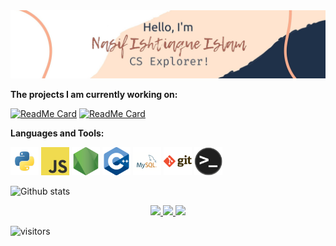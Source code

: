 <!-- Header Image -->
<img alt="Hello, I'm Nasif. " src="https://raw.githubusercontent.com/oii-nasif/oii-nasif/master/images/header.jpg"> 


<!-- Current Projects -->
**The projects I am currently working on:**

[![ReadMe Card](https://github-readme-stats.vercel.app/api/pin/?username=oii-nasif&repo=Git-and-Github-for-Developers)](https://github.com/oii-nasif/Git-and-Github-for-Developers)
[![ReadMe Card](https://github-readme-stats.vercel.app/api/pin/?username=oii-nasif&repo=Pattern-Recognition)](https://github.com/oii-nasif/Pattern-Recognition)
<br />


<!-- Language and Tools -->
**Languages and Tools:**  

<code><img height="45" src="https://raw.githubusercontent.com/github/explore/80688e429a7d4ef2fca1e82350fe8e3517d3494d/topics/python/python.png"></code>
<code><img height="45" src="https://raw.githubusercontent.com/github/explore/80688e429a7d4ef2fca1e82350fe8e3517d3494d/topics/javascript/javascript.png"></code>
<code><img height="45" src="https://raw.githubusercontent.com/github/explore/80688e429a7d4ef2fca1e82350fe8e3517d3494d/topics/nodejs/nodejs.png"></code>
<code><img height="45" src="https://raw.githubusercontent.com/github/explore/80688e429a7d4ef2fca1e82350fe8e3517d3494d/topics/cpp/cpp.png"></code>
<code><img height="45" src="https://raw.githubusercontent.com/github/explore/80688e429a7d4ef2fca1e82350fe8e3517d3494d/topics/mysql/mysql.png"></code>
<code><img height="45" src="https://raw.githubusercontent.com/github/explore/80688e429a7d4ef2fca1e82350fe8e3517d3494d/topics/git/git.png"></code>
<code><img height="45" src="https://raw.githubusercontent.com/github/explore/80688e429a7d4ef2fca1e82350fe8e3517d3494d/topics/terminal/terminal.png"></code>

![Github stats](https://github-readme-stats.vercel.app/api?username=oii-nasif&show_icons=true&hide_border=true)


<!-- Contact Me -->
<div align='center'>
  <a href="https://bd.linkedin.com/in/oii-nasif">
    <img src="https://img.icons8.com/color/24/000000/linkedin.png"/>
  </a>
  <a href="https://twitter.com/oii_nasif">
    <img src="https://img.icons8.com/fluent/24/000000/twitter.png"/>
  </a>
  <a href="mailto:nasif.ishtiaque.islam@gmail.com">
    <img src="https://img.icons8.com/color/24/000000/gmail.png"/>
  </a>
</div>


<!-- Visitor Count -->
![visitors](https://visitor-badge.laobi.icu/badge?page_id=oii-nasif.oii-nasif)